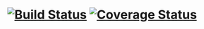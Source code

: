 [![Build Status](https://travis-ci.org/CompassionCH/compassion-accounting.svg)](https://travis-ci.org/CompassionCH/compassion-accounting.svg)
[![Coverage Status](https://coveralls.io/repos/CompassionCH/compassion-accounting/badge.svg?branch=8.0&service=github)](https://coveralls.io/github/CompassionCH/compassion-accounting?branch=8.0)
=====================
